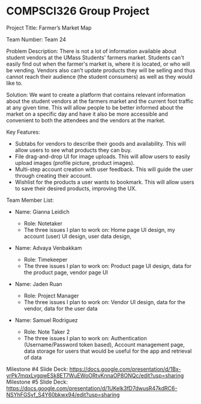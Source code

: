 # COMPSCI326 Group Project

Project Title: Farmer’s Market Map

Team Number: Team 24

Problem Description: There is not a lot of information available about student vendors at the UMass Students' farmers market. Students can't easily find out when the farmer's market is, where it is located, or who will be vending. Vendors also can't update products they will be selling and thus cannot reach their audience (the student consumers) as well as they would like to.  

Solution: We want to create a platform that contains relevant information about the student vendors at the farmers market and the current foot traffic at any given time. This will allow people to be better informed about the market on a specific day and have it also be more accessible and convenient to both the attendees and the vendors at the market.


Key Features:
- Subtabs for vendors to describe their goods and availability. This will allow users to see what products they can buy.
- File drag-and-drop UI for image uploads. This will allow users to easily upload images (profile picture, product images).
- Multi-step account creation with user feedback. This will guide the user through creating their account.
- Wishlist for the products a user wants to bookmark. This will allow users to save their desired products, improving the UX.

Team Member List:

- Name: Gianna Leidich
  - Role: Notetaker
  - The three issues I plan to work on: Home page UI design, my account (user) UI design, user data design, 


- Name: Advaya Venbakkam
  - Role: Timekeeper
  - The three issues I plan to work on: Product page UI design, data for the product page, vendor page UI
    
- Name: Jaden Ruan
  - Role: Project Manager
  - The three issues I plan to work on: Vendor UI design, data for the vendor, data for the user data
    
 
- Name: Samuel Rodriguez
  - Role: Note Taker 2
  - The three issues I plan to work on: Authentication (Username/Password token based), Account management page, data storage for users that would be useful for the app and retrieval of data
 
Milestone #4 Slide Deck: https://docs.google.com/presentation/d/1Bx-yrPk7mqxLvgqwESk8ET7WuEWoORtvKnnaOP8ONQc/edit?usp=sharing 
Milestone #5 Slide Deck: https://docs.google.com/presentation/d/1UKelk3fD7dwusR47kdRC6-NSYhFGSyf_S4Y60bkwx94/edit?usp=sharing
